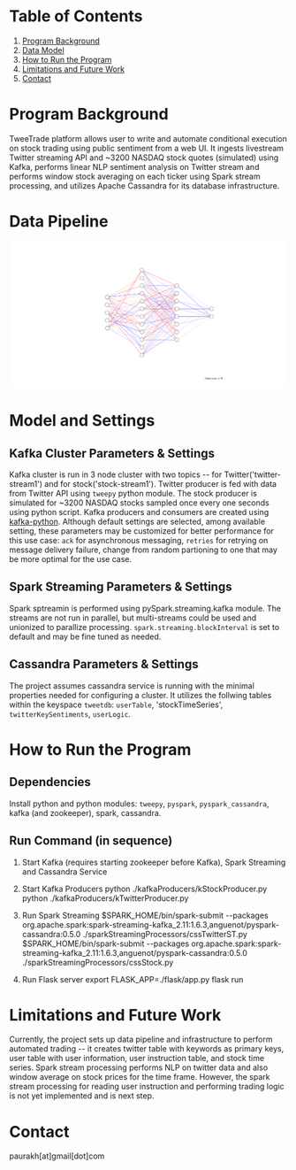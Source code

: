 # Table of Contents
1. [Program Background](README.md#program-description)
2. [Data Model](README.md#data-model)
3. [How to Run the Program](README.md#run-instruction)
4. [Limitations and Future Work](README.md#future-work)
5. [Contact](README.md#contact)


# Program Background

TweeTrade platform allows user to write and automate conditional execution on stock trading using public sentiment from a web UI. It ingests livestream Twitter streaming API and ~3200 NASDAQ stock quotes (simulated) using Kafka, performs linear NLP sentiment analysis on Twitter stream and performs window stock averaging on each ticker using Spark stream processing, and utilizes Apache Cassandra for its database infrastructure. 

# Data Pipeline

![data-pipeline](/graphics/fig-2-nn.svg)

# Model and Settings
## Kafka Cluster Parameters & Settings
Kafka cluster is run in 3 node cluster with two topics -- for Twitter('twitter-stream1') and for stock('stock-stream1'). Twitter producer is fed with data from Twitter API using `tweepy` python module. The stock producer is simulated for ~3200 NASDAQ stocks sampled once every one seconds using python script. Kafka producers and consumers are created using [kafka-python](https://kafka-python.readthedocs.io). Although default settings are selected, among available setting, these parameters may be customized for better performance for this use case: `ack` for asynchronous messaging, `retries` for retrying on message delivery failure, change from random partioning to one that may be more optimal for the use case.

## Spark Streaming Parameters & Settings
Spark sptreamin is performed using pySpark.streaming.kafka module. The streams are not run in parallel, but multi-streams could be used and unionized to parallize processing. `spark.streaming.blockInterval` is set to default and may be fine tuned as needed.

## Cassandra Parameters & Settings
The project assumes cassandra service is running with the minimal properties needed for configuring a cluster. It utilizes the follwing tables within the keyspace `tweetdb`: `userTable`, 'stockTimeSeries', `twitterKeySentiments`, `userLogic`. 


# How to Run the Program
## Dependencies
Install python and python modules: `tweepy`, `pyspark`, `pyspark_cassandra`, kafka (and zookeeper), spark, cassandra.
## Run Command (in sequence)
1. Start Kafka (requires starting zookeeper before Kafka), Spark Streaming and Cassandra Service

2. Start Kafka Producers
python ./kafkaProducers/kStockProducer.py
python ./kafkaProducers/kTwitterProducer.py

3. Run Spark Streaming
$SPARK_HOME/bin/spark-submit --packages org.apache.spark:spark-streaming-kafka_2.11:1.6.3,anguenot/pyspark-cassandra:0.5.0 ./sparkStreamingProcessors/cssTwitterST.py
$SPARK_HOME/bin/spark-submit --packages org.apache.spark:spark-streaming-kafka_2.11:1.6.3,anguenot/pyspark-cassandra:0.5.0 ./sparkStreamingProcessors/cssStock.py	

4. Run Flask server
export FLASK_APP=./flask/app.py
flask run

# Limitations and Future Work
Currently, the project sets up data pipeline and infrastructure to perform automated trading -- it creates twitter table with keywords as primary keys, user table with user information, user instruction table, and stock time series. Spark stream processing performs NLP on twitter data and also window average on stock prices for the time frame. However, the spark stream processing for reading user instruction and performing trading logic is not yet implemented and is next step.   

# Contact
paurakh[at]gmail[dot]com

